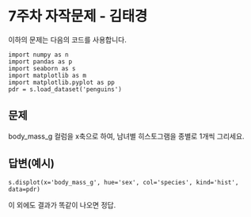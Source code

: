 7주차 자작문제 - 김태경
=============
이하의 문제는 다음의 코드를 사용합니다.

    import numpy as n
    import pandas as p
    import seaborn as s
    import matplotlib as m
    import matplotlib.pyplot as pp
    pdr = s.load_dataset('penguins')

문제
-------------
body_mass_g 컬럼을 x축으로 하여, 남녀별 히스토그램을 종별로 1개씩 그리세요.

답변(예시)
-------------

    s.displot(x='body_mass_g', hue='sex', col='species', kind='hist', data=pdr)

이 외에도 결과가 똑같이 나오면 정답.
